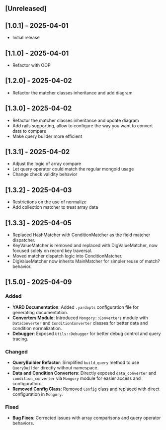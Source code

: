 ## [Unreleased]

## [1.0.1] - 2025-04-01

- Initial release

## [1.1.0] - 2025-04-01

- Refactor with OOP

## [1.2.0] - 2025-04-02

- Refactor the matcher classes inheritance and add diagram

## [1.3.0] - 2025-04-02

- Refactor the matcher classes inheritance and update diagram
- Add rails supporting, allow to configure the way you want to convert data to compare
- Make query builder more efficient

## [1.3.1] - 2025-04-02

- Adjust the logic of array compare
- Let query operator could match the regular mongoid usage
- Change check validity behavior

## [1.3.2] - 2025-04-03
- Restrictions on the use of normalize
- Add collection matcher to treat array data

## [1.3.3] - 2025-04-05
- Replaced HashMatcher with ConditionMatcher as the field matcher dispatcher.
- KeyValueMatcher is removed and replaced with DigValueMatcher, now focused solely on record key traversal.
- Moved matcher dispatch logic into ConditionMatcher.
- DigValueMatcher now inherits MainMatcher for simpler reuse of match? behavior.

## [1.5.0] - 2025-04-09

### Added
- **YARD Documentation**: Added `.yardopts` configuration file for generating documentation.
- **Converters Module**: Introduced `Mongory::Converters` module with `DataConverter` and `ConditionConverter` classes for better data and condition normalization.
- **Debugger**: Exposed `Utils::Debugger` for better debug control and query tracing.

### Changed
- **QueryBuilder Refactor**: Simplified `build_query` method to use `QueryBuilder` directly without namespace.
- **Data and Condition Converters**: Directly exposed `data_converter` and `condition_converter` via `Mongory` module for easier access and configuration.
- **Removed Config Class**: Removed `Config` class and replaced with direct configuration in `Mongory`.

### Fixed
- **Bug Fixes**: Corrected issues with array comparisons and query operator behaviors.
